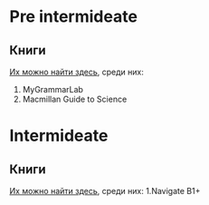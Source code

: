 # Pre intermideate
## Книги
[Их можно найти здесь](https://drive.google.com/drive/u/1/folders/1nwFnFfVU4YZZVIVt-frMIR-Du79Fu2Bj), среди них:
1. MyGrammarLab
2. Macmillan Guide to Science

# Intermideate
## Книги
[Их можно найти здесь](https://drive.google.com/drive/folders/11llRiYcs0Zwwf-pqodlAgcviF5zHegMq?usp=sharing), среди них:
1.Navigate B1+
